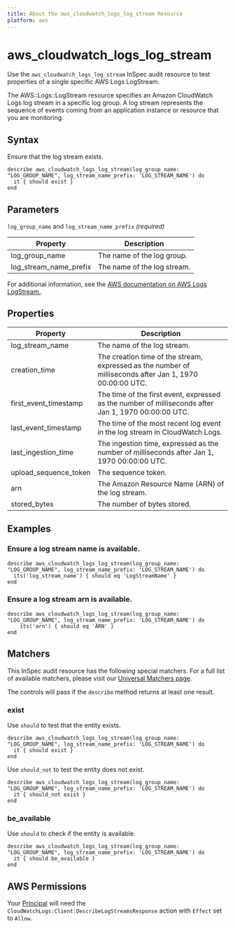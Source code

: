 ```yaml
---
title: About the aws_cloudwatch_logs_log_stream Resource
platform: aws
---
```


# aws_cloudwatch_logs_log_stream

Use the `aws_cloudwatch_logs_log_stream` InSpec audit resource to test properties of a single specific AWS Logs LogStream.

The AWS::Logs::LogStream resource specifies an Amazon CloudWatch Logs log stream in a specific log group. A log stream represents the sequence of events coming from an application instance or resource that you are monitoring.

## Syntax

Ensure that the log stream exists.

    describe aws_cloudwatch_logs_log_stream(log_group_name: "LOG_GROUP_NAME", log_stream_name_prefix: 'LOG_STREAM_NAME') do
      it { should exist }
    end

## Parameters

`log_group_name` and `log_stream_name_prefix` _(required)_

| Property | Description |
| --- | --- |
| log_group_name | The name of the log group. |
| log_stream_name_prefix | The name of the log stream. |

For additional information, see the [AWS documentation on AWS Logs LogStream.](https://docs.aws.amazon.com/AWSCloudFormation/latest/UserGuide/aws-resource-logs-logstream.html).

## Properties

| Property | Description |
| --- | --- |
| log_stream_name | The name of the log stream. |
| creation_time | The creation time of the stream, expressed as the number of milliseconds after Jan 1, 1970 00:00:00 UTC. |
| first_event_timestamp | The time of the first event, expressed as the number of milliseconds after Jan 1, 1970 00:00:00 UTC. |
| last_event_timestamp | The time of the most recent log event in the log stream in CloudWatch Logs.  |
| last_ingestion_time | The ingestion time, expressed as the number of milliseconds after Jan 1, 1970 00:00:00 UTC. |
| upload_sequence_token | The sequence token. |
| arn | The Amazon Resource Name (ARN) of the log stream. |
| stored_bytes | The number of bytes stored. |

## Examples

### Ensure a log stream name is available.
    describe aws_cloudwatch_logs_log_stream(log_group_name: "LOG_GROUP_NAME", log_stream_name_prefix: 'LOG_STREAM_NAME') do
      its('log_stream_name') { should eq 'LogStreamName' }
    end

### Ensure a log stream arn is available.
    describe aws_cloudwatch_logs_log_stream(log_group_name: "LOG_GROUP_NAME", log_stream_name_prefix: 'LOG_STREAM_NAME') do
        its('arn') { should eq 'ARN' }
    end

## Matchers

This InSpec audit resource has the following special matchers. For a full list of available matchers, please visit our [Universal Matchers page](https://www.inspec.io/docs/reference/matchers/).

The controls will pass if the `describe` method returns at least one result.

### exist

Use `should` to test that the entity exists.

    describe aws_cloudwatch_logs_log_stream(log_group_name: "LOG_GROUP_NAME", log_stream_name_prefix: 'LOG_STREAM_NAME') do
      it { should exist }
    end

Use `should_not` to test the entity does not exist.

    describe aws_cloudwatch_logs_log_stream(log_group_name: "LOG_GROUP_NAME", log_stream_name_prefix: 'LOG_STREAM_NAME') do
      it { should_not exist }
    end

### be_available

Use `should` to check if the entity is available.

    describe aws_cloudwatch_logs_log_stream(log_group_name: "LOG_GROUP_NAME", log_stream_name_prefix: 'LOG_STREAM_NAME') do
      it { should be_available }
    end

## AWS Permissions

Your [Principal](https://docs.aws.amazon.com/IAM/latest/UserGuide/intro-structure.html#intro-structure-principal) will need the `CloudWatchLogs:Client:DescribeLogStreamsResponse` action with `Effect` set to `Allow`.